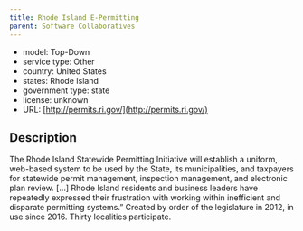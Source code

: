 ```yaml
---
title: Rhode Island E-Permitting
parent: Software Collaboratives
---
```


- model: Top-Down
- service type: Other
- country: United States
- states: Rhode Island
- government type: state
- license: unknown
- URL: [http://permits.ri.gov/](http://permits.ri.gov/)

## Description
The Rhode Island Statewide Permitting Initiative will establish a uniform, web-based system to be used by the State, its municipalities, and taxpayers for statewide permit management, inspection management, and electronic plan review. [...] Rhode Island residents and business leaders have repeatedly expressed their frustration with working within inefficient and disparate permitting systems.” Created by order of the legislature in 2012, in use since 2016. Thirty localities participate.
